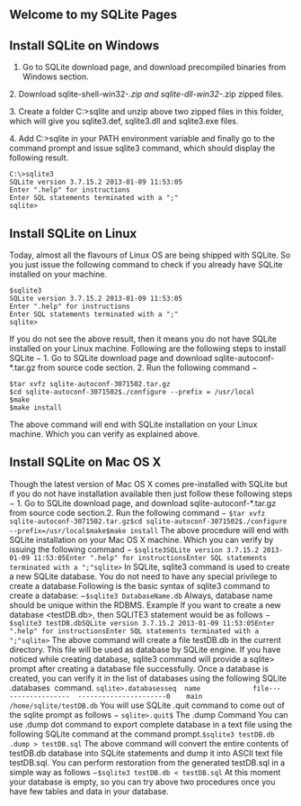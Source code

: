 ## Welcome to my SQLite Pages

## Install SQLite on Windows
1. Go to SQLite download page, and download precompiled binaries from Windows section.

2. Download sqlite-shell-win32-*.zip and sqlite-dll-win32-*.zip zipped files.

3. Create a folder C:\>sqlite and unzip above two zipped files in this folder, which will give you sqlite3.def, sqlite3.dll and sqlite3.exe files.

4. Add C:\>sqlite in your PATH environment variable and finally go to the command prompt and issue sqlite3 command, which should display the following result.

```
C:\>sqlite3
SQLite version 3.7.15.2 2013-01-09 11:53:05
Enter ".help" for instructions
Enter SQL statements terminated with a ";"
sqlite>
```

## Install SQLite on Linux
Today, almost all the flavours of Linux OS are being shipped with SQLite. So you just issue the following command to check if you already have SQLite installed on your machine.

```
$sqlite3
SQLite version 3.7.15.2 2013-01-09 11:53:05
Enter ".help" for instructions
Enter SQL statements terminated with a ";"
sqlite>
```

If you do not see the above result, then it means you do not have SQLite installed on your Linux machine. Following are the following steps to install SQLite −
1. Go to SQLite download page and download sqlite-autoconf-*.tar.gz from source code section.
2. Run the following command −

```
$tar xvfz sqlite-autoconf-3071502.tar.gz
$cd sqlite-autoconf-3071502$./configure --prefix = /usr/local
$make
$make install
```

The above command will end with SQLite installation on your Linux machine. Which you can verify as explained above.

## Install SQLite on Mac OS X
Though the latest version of Mac OS X comes pre-installed with SQLite but if you do not have installation available then just follow these following steps −
1. Go to SQLite download page, and download sqlite-autoconf-*.tar.gz from source code section.2. Run the following command −
```$tar xvfz sqlite-autoconf-3071502.tar.gz$cd sqlite-autoconf-3071502$./configure --prefix=/usr/local$make$make install```
The above procedure will end with SQLite installation on your Mac OS X machine. Which you can verify by issuing the following command −
```$sqlite3SQLite version 3.7.15.2 2013-01-09 11:53:05Enter ".help" for instructionsEnter SQL statements terminated with a ";"sqlite>```
In SQLite, sqlite3 command is used to create a new SQLite database. You do not need to have any special privilege to create a database.Following is the basic syntax of sqlite3 command to create a database: −`$sqlite3 DatabaseName.db`
Always, database name should be unique within the RDBMS.
Example
If you want to create a new database <testDB.db>, then SQLITE3 statement would be as follows −
```$sqlite3 testDB.dbSQLite version 3.7.15.2 2013-01-09 11:53:05Enter ".help" for instructionsEnter SQL statements terminated with a ";"sqlite>```
The above command will create a file testDB.db in the current directory. This file will be used as database by SQLite engine. If you have noticed while creating database, sqlite3 command will provide a sqlite> prompt after creating a database file successfully.
Once a database is created, you can verify it in the list of databases using the following SQLite .databases  command.
```sqlite>.databasesseq  name             file---  ---------------  ----------------------0    main             /home/sqlite/testDB.db```
You will use SQLite .quit command to come out of the sqlite prompt as follows −
```sqlite>.quit$```
The .dump Command
You can use .dump dot command to export complete database in a text file using the following SQLite command at the command prompt.`$sqlite3 testDB.db .dump > testDB.sql`
The above command will convert the entire contents of testDB.db database into SQLite statements and dump it into ASCII text file testDB.sql. You can perform restoration from the generated testDB.sql in a simple way as follows −`$sqlite3 testDB.db < testDB.sql`
At this moment your database is empty, so you can try above two procedures once you have few tables and data in your database.


